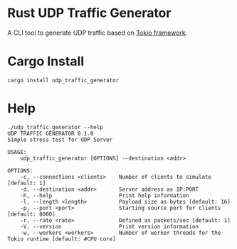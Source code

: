 # Rust UDP Traffic Generator

A CLI tool to generate UDP traffic based on [Tokio framework](https://https://tokio.rs).

# Cargo Install

```
cargo install udp_traffic_generator
```

# Help

```
./udp_traffic_generator --help
UDP TRAFFIC GENERATOR 0.1.0
Simple stress test for UDP Server

USAGE:
    udp_traffic_generator [OPTIONS] --destination <addr>

OPTIONS:
    -c, --connections <clients>    Number of clients to simulate [default: 1]
    -d, --destination <addr>       Server address as IP:PORT
    -h, --help                     Print help information
    -l, --length <length>          Payload size as bytes [default: 16]
    -p, --port <port>              Starting source port for clients [default: 8000]
    -r, --rate <rate>              Defined as packets/sec [default: 1]
    -V, --version                  Print version information
    -w, --workers <workers>        Number of worker threads for the Tokio runtime [default: #CPU core]
```